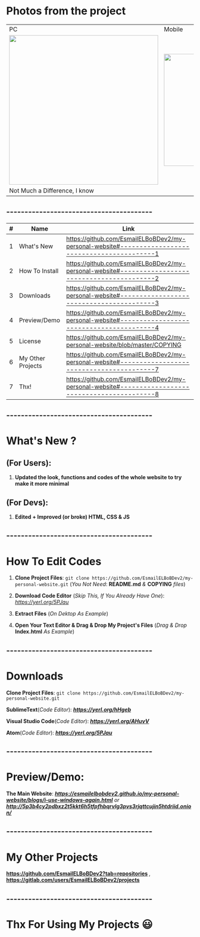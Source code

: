 # Photos from the project
<table>
  <tr>
    <td>PC</td>
    <td>Mobile</td>
  </tr>
  <tr>
    <td colspan="1"><img src="https://user-images.githubusercontent.com/28893833/117209894-4882ef80-adf7-11eb-8a4e-9cdf340e1dfe.PNG" width="400"/></td>
    <td colspan="2"><img src="https://user-images.githubusercontent.com/28893833/117209895-49b41c80-adf7-11eb-87c4-fdf8de1f2c31.PNG" width="300"/></td>
  </tr>
  <tr>
    <td colspan="2">Not Much a Difference, I know</td>
  </tr>
</table>

## ----------------------------------------
| #  | Name | Link |
| ------------- | ------------- | ------------- |
| 1  | What's New  | https://github.com/EsmailELBoBDev2/my-personal-website#-----------------------------------------1  |
| 2  | How To Install| https://github.com/EsmailELBoBDev2/my-personal-website#-----------------------------------------2  |
| 3  | Downloads  | https://github.com/EsmailELBoBDev2/my-personal-website#-----------------------------------------3  |
| 4  | Preview/Demo  | https://github.com/EsmailELBoBDev2/my-personal-website#-----------------------------------------4  |
| 5  | License  | https://github.com/EsmailELBoBDev2/my-personal-website/blob/master/COPYING |
| 6  | My Other Projects  | https://github.com/EsmailELBoBDev2/my-personal-website#-----------------------------------------7  |
| 7  | Thx!  | https://github.com/EsmailELBoBDev2/my-personal-website#-----------------------------------------8  |
## ----------------------------------------
# What's New ?                      
## (For Users): 
1. **Updated the look, functions and codes of the whole website to try make it more minimal**
## (For Devs): 
1. **Edited + Improved (or broke) HTML, CSS & JS**
## ----------------------------------------
# How To Edit Codes
1. **Clone Project Files**: `git clone https://github.com/EsmailELBoBDev2/my-personal-website.git` (*You Not Need*: **README.md** *&* **COPYING** *files*)

2. **Download Code Editor** (*Skip This, If You Already Have One*): *https://yerl.org/5PJau*

3. **Extract Files** (*On Dektop As Example*)

4. **Open Your Text Editor & Drag & Drop My Project's Files** (*Drag & Drop* **Index.html** *As Example*)
## ----------------------------------------
# Downloads
**Clone Project Files**: `git clone https://github.com/EsmailELBoBDev2/my-personal-website.git`

**SublimeText**(*Code Editor*): ***https://yerl.org/hHgeb***

**Visual Studio Code**(*Code Editor*): ***https://yerl.org/AHuvV***

**Atom**(*Code Editor*): ***https://yerl.org/5PJau***
## ----------------------------------------
# Preview/Demo:
**The Main Website**: ***https://esmailelbobdev2.github.io/my-personal-website/blogs/i-use-windows-again.html*** *or* ***http://5p3b4cy2pdbxz2t5kkt6h5tfpfhbqrvlg3pvs3rjqttcujin5htdriid.onion/***
## ----------------------------------------
# My Other Projects
**https://github.com/EsmailELBoBDev2?tab=repositories** *,* **https://gitlab.com/users/EsmailELBoBDev2/projects**
## ----------------------------------------
# Thx For Using My Projects :smiley:
